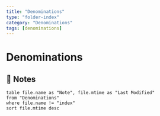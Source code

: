 ```yaml
---
title: "Denominations"
type: "folder-index"
category: "Denominations"
tags: [denominations]
---
```


# Denominations

## 📄 Notes
```dataview
table file.name as "Note", file.mtime as "Last Modified"
from "Denominations"
where file.name != "index"
sort file.mtime desc
```
